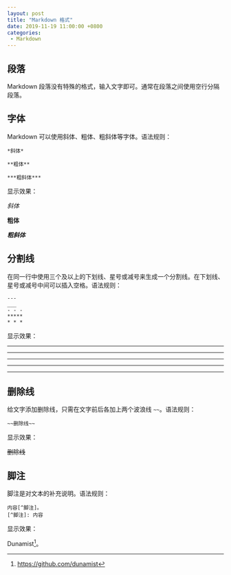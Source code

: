 ```yaml
---
layout: post
title: "Markdown 格式"
date: 2019-11-19 11:00:00 +0800
categories: 
 - Markdown
---
```


## 段落

Markdown 段落没有特殊的格式，输入文字即可。通常在段落之间使用空行分隔段落。

<!-- more -->

## 字体

Markdown 可以使用斜体、粗体、粗斜体等字体。语法规则：
```text
*斜体*

**粗体**

***粗斜体***
```
显示效果：

*斜体*

**粗体**

***粗斜体***

## 分割线

在同一行中使用三个及以上的下划线、星号或减号来生成一个分割线。在下划线、星号或减号中间可以插入空格。语法规则：
```text
---
___
- - -
*****
* * *
```
显示效果：

---
___
- - -
*****
* * *


## 删除线

给文字添加删除线，只需在文字前后各加上两个波浪线 `~~`。语法规则：
```text
~~删除线~~
```
显示效果：

~~删除线~~

## 脚注

脚注是对文本的补充说明。语法规则：
```text
内容[^脚注]。
[^脚注]: 内容
```
显示效果：

Dunamist[^Dunamist]。

[^Dunamist]: https://github.com/dunamist
